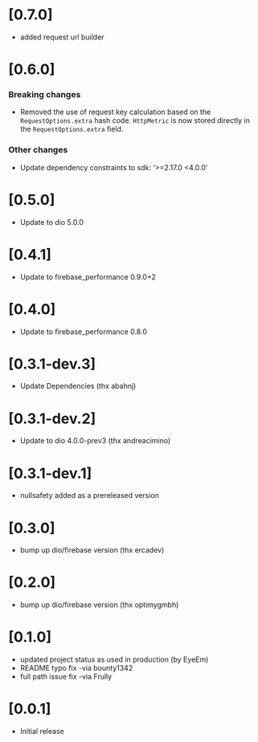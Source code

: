 # [0.7.0]

- added request url builder

# [0.6.0]

### Breaking changes

- Removed the use of request key calculation based on the `RequestOptions.extra` hash code. `HttpMetric` is now stored directly in the `RequestOptions.extra` field.

### Other changes

- Update dependency constraints to sdk: '>=2.17.0 <4.0.0'

# [0.5.0]

- Update to dio 5.0.0

# [0.4.1]

- Update to firebase_performance 0.9.0+2

# [0.4.0]

- Update to firebase_performance 0.8.0

# [0.3.1-dev.3]

- Update Dependencies (thx abahnj)

# [0.3.1-dev.2]

- Update to dio 4.0.0-prev3 (thx andreacimino)

# [0.3.1-dev.1]

- nullsafety added as a prereleased version

# [0.3.0]

- bump up dio/firebase version (thx ercadev)

# [0.2.0]

- bump up dio/firebase version (thx optimygmbh)

# [0.1.0]

- updated project status as used in production (by EyeEm)
- README typo fix -via bounty1342
- full path issue fix -via Frully

# [0.0.1]

- Initial release

